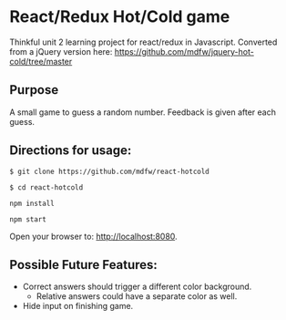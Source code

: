 # React/Redux Hot/Cold game

Thinkful unit 2 learning project for react/redux in Javascript. Converted from a jQuery version here: https://github.com/mdfw/jquery-hot-cold/tree/master

## Purpose
A small game to guess a random number. Feedback is given after each guess.

## Directions for usage:
`$ git clone https://github.com/mdfw/react-hotcold`

`$ cd react-hotcold`

`npm install`

`npm start`

Open your browser to: [http://localhost:8080](http://localhost:8080).

## Possible Future Features:
  - Correct answers should trigger a different color background.
    * Relative answers could have a separate color as well.
  - Hide input on finishing game.

